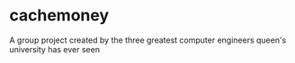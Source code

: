 # cachemoney
A group project created by the three greatest computer engineers queen's university has ever seen
